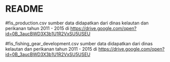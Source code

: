 # README

#fis_production.csv
sumber data didapatkan dari dinas kelautan dan perikanan tahun 2011 - 2015 di https://drive.google.com/open?id=0B_3aucBWD3X3b1U1R2VxSU5USEU

#fis_fishing_gear_development.csv
sumber data didapatkan dari dinas kelautan dan perikanan tahun 2011 - 2015 di https://drive.google.com/open?id=0B_3aucBWD3X3b1U1R2VxSU5USEU
